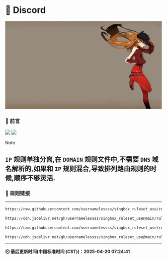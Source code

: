 
# 🧸 Discord
![](https://raw.githubusercontent.com/usernamelessss/picture-bed/main/images/202504042256831.jpg)
### 📣 前言
![](https://shields.io/badge/-移除重复规则-ff69b4) ![](https://shields.io/badge/-IP&nbsp;规则单独存放不与&nbsp;DOMAIN&nbsp;等混合-green)
> [!NOTE]
**`IP` 规则单独分离,在 `DOMAIN` 规则文件中,不需要 `DNS` 域名解析的,如果和 `IP` 规则混合,导致排列路由规则的时候,顺序不够灵活.**
---

###  🔗 规则链接
---

```url
https://raw.githubusercontent.com/usernamelessss/singbox_ruleset_use/refs/heads/main/rule/Discord/Discord_No_IP.json
```

```url
https://cdn.jsdelivr.net/gh/usernamelessss/singbox_ruleset_use@main/rule/Discord/Discord_No_IP.json
```

```url
https://raw.githubusercontent.com/usernamelessss/singbox_ruleset_use/refs/heads/main/rule/Discord/Discord_No_IP.srs
```

```url
https://cdn.jsdelivr.net/gh/usernamelessss/singbox_ruleset_use@main/rule/Discord/Discord_No_IP.srs
```

---
**⏲️ 最后更新时间(中国标准时间 (CST))：2025-04-20 07:24:41**